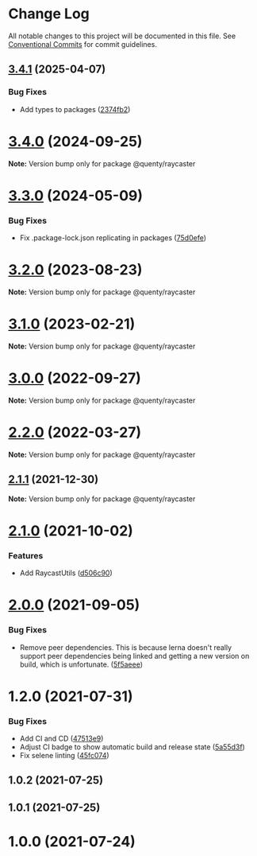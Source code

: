 # Change Log

All notable changes to this project will be documented in this file.
See [Conventional Commits](https://conventionalcommits.org) for commit guidelines.

## [3.4.1](https://github.com/Quenty/NevermoreEngine/compare/@quenty/raycaster@3.4.0...@quenty/raycaster@3.4.1) (2025-04-07)


### Bug Fixes

* Add types to packages ([2374fb2](https://github.com/Quenty/NevermoreEngine/commit/2374fb2b043cfbe0e9b507b3316eec46a4e353a0))





# [3.4.0](https://github.com/Quenty/NevermoreEngine/compare/@quenty/raycaster@3.3.0...@quenty/raycaster@3.4.0) (2024-09-25)

**Note:** Version bump only for package @quenty/raycaster





# [3.3.0](https://github.com/Quenty/NevermoreEngine/compare/@quenty/raycaster@3.2.0...@quenty/raycaster@3.3.0) (2024-05-09)


### Bug Fixes

* Fix .package-lock.json replicating in packages ([75d0efe](https://github.com/Quenty/NevermoreEngine/commit/75d0efeef239f221d93352af71a5b3e930ec23c5))





# [3.2.0](https://github.com/Quenty/NevermoreEngine/compare/@quenty/raycaster@3.1.0...@quenty/raycaster@3.2.0) (2023-08-23)

**Note:** Version bump only for package @quenty/raycaster





# [3.1.0](https://github.com/Quenty/NevermoreEngine/compare/@quenty/raycaster@3.0.0...@quenty/raycaster@3.1.0) (2023-02-21)

**Note:** Version bump only for package @quenty/raycaster





# [3.0.0](https://github.com/Quenty/NevermoreEngine/compare/@quenty/raycaster@2.2.0...@quenty/raycaster@3.0.0) (2022-09-27)

**Note:** Version bump only for package @quenty/raycaster





# [2.2.0](https://github.com/Quenty/NevermoreEngine/compare/@quenty/raycaster@2.1.1...@quenty/raycaster@2.2.0) (2022-03-27)

**Note:** Version bump only for package @quenty/raycaster





## [2.1.1](https://github.com/Quenty/NevermoreEngine/compare/@quenty/raycaster@2.1.0...@quenty/raycaster@2.1.1) (2021-12-30)

**Note:** Version bump only for package @quenty/raycaster





# [2.1.0](https://github.com/Quenty/NevermoreEngine/compare/@quenty/raycaster@2.0.0...@quenty/raycaster@2.1.0) (2021-10-02)


### Features

* Add RaycastUtils ([d506c90](https://github.com/Quenty/NevermoreEngine/commit/d506c904c8bfee62ee03b0bcd3db481ce63f9b46))





# [2.0.0](https://github.com/Quenty/NevermoreEngine/compare/@quenty/raycaster@1.2.0...@quenty/raycaster@2.0.0) (2021-09-05)


### Bug Fixes

* Remove peer dependencies. This is because lerna doesn't really support peer dependencies being linked and getting a new version on build, which is unfortunate. ([5f5aeee](https://github.com/Quenty/NevermoreEngine/commit/5f5aeeea8de9975435309e53679f0ef7064f9dd0))





# 1.2.0 (2021-07-31)


### Bug Fixes

* Add CI and CD ([47513e9](https://github.com/Quenty/NevermoreEngine/commit/47513e9b568162707534af132396dd8756947dd3))
* Adjust CI badge to show automatic build and release state ([5a55d3f](https://github.com/Quenty/NevermoreEngine/commit/5a55d3f19bf8d66a760d67da9b56ed47fab74656))
* Fix selene linting ([45fc074](https://github.com/Quenty/NevermoreEngine/commit/45fc07489ee59127ac6582689f19a0e87c1e5b5a))



## 1.0.2 (2021-07-25)



## 1.0.1 (2021-07-25)



# 1.0.0 (2021-07-24)
